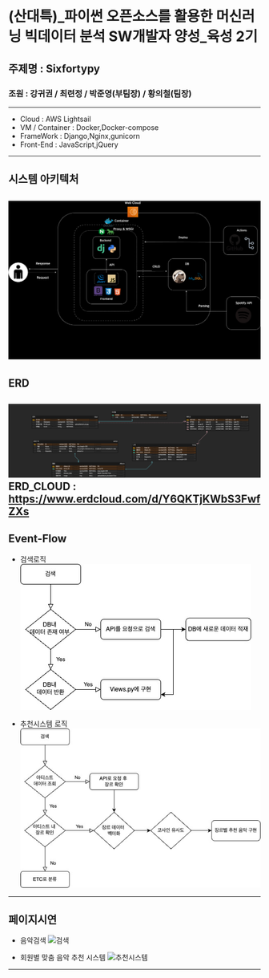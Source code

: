 # (산대특)_파이썬 오픈소스를 활용한 머신러닝 빅데이터 분석 SW개발자 양성_육성 2기 

## 주제명 : Sixfortypy
### 조원 : 강귀권 / 최련정 / 박준영(부팀장) / 황의철(팀장)
------
* Cloud : AWS Lightsail 
* VM / Container : Docker,Docker-compose 
* FrameWork : Django,Nginx,gunicorn 
* Front-End : JavaScript,jQuery
---
## 시스템 아키텍처 
![아키텍처](./image/_System%20Architecture_sixfortypy.drawio.png)
-----
## ERD 
![ERD](./image/SixfortypyERD.png)
ERD_CLOUD : https://www.erdcloud.com/d/Y6QKTjKWbS3FwfZXs
-----
## Event-Flow 
* 검색로직 
![이벤트1](./image/event_flow.jpg)

* 추천시스템 로직 
![이벤트2](./image/event_flow2.jpg)

---
## 페이지시연 
* 음악검색 
![검색](https://github.com/UICHEOL-HWANG/Sixfortypy/assets/109947779/36bf1b6d-f6e7-42bf-8459-0f1e2a4f814a)

* 회원별 맞춤 음악 추천 시스템 
![추천시스템](https://github.com/UICHEOL-HWANG/Sixfortypy/assets/109947779/a470c540-0d4c-450a-85ba-86f6a45c7dff)

---